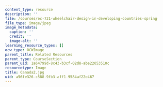 ```yaml
---
content_type: resource
description: ''
file: /courses/ec-721-wheelchair-design-in-developing-countries-spring-2009/a56fe326c5889fb3aff19584af22e467_Canada2.jpg
file_type: image/jpeg
image_metadata:
  caption: ''
  credit: ''
  image-alt: ''
learning_resource_types: []
ocw_type: OCWImage
parent_title: Related Resources
parent_type: CourseSection
parent_uid: 1a64799d-8c43-b3cf-02d8-abe22053510c
resourcetype: Image
title: Canada2.jpg
uid: a56fe326-c588-9fb3-aff1-9584af22e467
---
```

